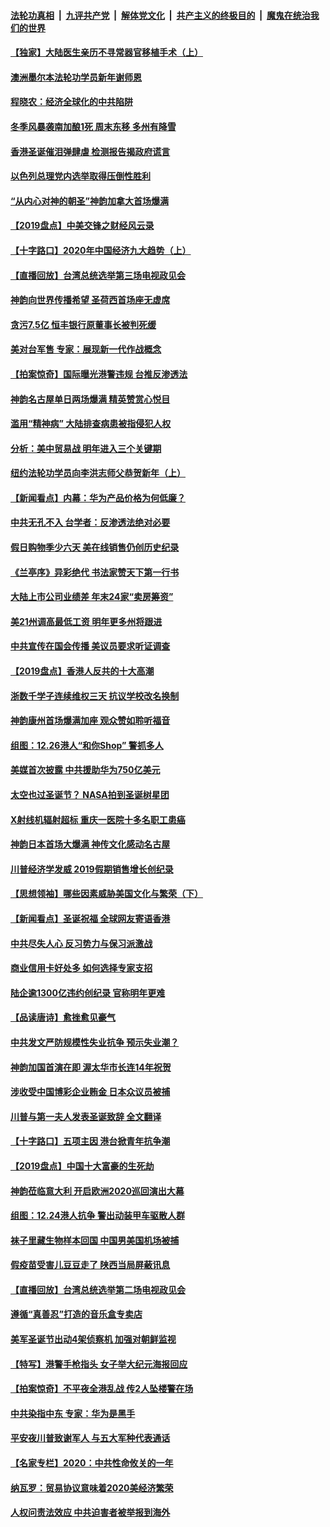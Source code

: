 ####  [法轮功真相](../../../../basic/blob/master/README.md?t=12280839) &nbsp;|&nbsp; [九评共产党](../../../../9ping.md/blob/master/README.md?t=12280839) &nbsp;|&nbsp; [解体党文化](../../../../jtdwh.md/blob/master/README.md?t=12280839)  &nbsp;|&nbsp; [共产主义的终极目的](../../../../gczydzjmd.md/blob/master/README.md?t=12280839) &nbsp;|&nbsp; [魔鬼在统治我们的世界](../../../../mgztzwmdsj.md/blob/master/README.md?t=12280839) 

#### [【独家】大陆医生亲历不寻常器官移植手术（上）](../pages/nf4514/n11743793.md?t=12280839) 

#### [澳洲墨尔本法轮功学员新年谢师恩](../pages/nf4514/n11726925.md?t=12280839) 

#### [程晓农：经济全球化的中共陷阱](../pages/nf4514/n11750032.md?t=12280839) 

#### [冬季风暴袭南加酿1死 周末东移 多州有降雪](../pages/nf4514/n11749956.md?t=12280839) 

#### [香港圣诞催泪弹肆虐 检测报告揭政府谎言](../pages/nf4514/n11749624.md?t=12280839) 

#### [以色列总理党内选举取得压倒性胜利](../pages/nf4514/n11749405.md?t=12280839) 

#### [“从内心对神的朝圣”神韵加拿大首场爆满](../pages/nf4514/n11748986.md?t=12280839) 

#### [【2019盘点】中美交锋之财经风云录](../pages/nf4514/n11738475.md?t=12280839) 

#### [【十字路口】2020年中国经济九大趋势（上）](../pages/nf4514/n11747928.md?t=12280839) 

#### [【直播回放】台湾总统选举第三场电视政见会](../pages/nf4514/n11749230.md?t=12280839) 

#### [神韵向世界传播希望 圣荷西首场座无虚席](../pages/nf4514/n11749070.md?t=12280839) 

#### [贪污7.5亿 恒丰银行原董事长被判死缓](../pages/nf4514/n11748251.md?t=12280839) 

#### [美对台军售 专家：展现新一代作战概念](../pages/nf4514/n11737504.md?t=12280839) 

#### [【拍案惊奇】国际曝光港警违规 台推反渗透法](../pages/nf4514/n11747902.md?t=12280839) 

#### [神韵名古屋单日两场爆满 精英赞赏心悦目](../pages/nf4514/n11747960.md?t=12280839) 

#### [滥用“精神病” 大陆排查病患被指侵犯人权](../pages/nf4514/n11747628.md?t=12280839) 

#### [分析：美中贸易战 明年进入三个关键期](../pages/nf4514/n11747582.md?t=12280839) 

#### [纽约法轮功学员向李洪志师父恭贺新年（上）](../pages/nf4514/n11743511.md?t=12280839) 

#### [【新闻看点】内幕：华为产品价格为何低廉？](../pages/nf4514/n11747231.md?t=12280839) 

#### [中共无孔不入  台学者：反渗透法绝对必要](../pages/nf4514/n11747020.md?t=12280839) 

#### [假日购物季少六天 美在线销售仍创历史纪录](../pages/nf4514/n11747518.md?t=12280839) 

#### [《兰亭序》异彩绝代 书法家赞天下第一行书](../pages/nf4514/n11741785.md?t=12280839) 

#### [大陆上市公司业绩差 年末24家“卖房筹资”](../pages/nf4514/n11747380.md?t=12280839) 

#### [美21州调高最低工资 明年更多州将跟进](../pages/nf4514/n11747265.md?t=12280839) 

#### [中共宣传在国会传播 美议员要求听证调查](../pages/nf4514/n11746975.md?t=12280839) 

#### [【2019盘点】香港人反共的十大高潮](../pages/nf4514/n11736597.md?t=12280839) 

#### [浙数千学子连续维权三天 抗议学校改名换制](../pages/nf4514/n11746173.md?t=12280839) 

#### [神韵康州首场爆满加座 观众赞如聆听福音](../pages/nf4514/n11746798.md?t=12280839) 

#### [组图：12.26港人“和你Shop” 警抓多人](../pages/nf4514/n11746590.md?t=12280839) 

#### [美媒首次披露 中共援助华为750亿美元](../pages/nf4514/n11745793.md?t=12280839) 

#### [太空也过圣诞节？ NASA拍到圣诞树星团](../pages/nf4514/n11746307.md?t=12280839) 

#### [X射线机辐射超标 重庆一医院十多名职工患癌](../pages/nf4514/n11745421.md?t=12280839) 

#### [神韵日本首场大爆满 神传文化感动名古屋](../pages/nf4514/n11745816.md?t=12280839) 

#### [川普经济学发威 2019假期销售增长创纪录](../pages/nf4514/n11745764.md?t=12280839) 

#### [【思想领袖】哪些因素威胁美国文化与繁荣（下）](../pages/nf4514/n11738977.md?t=12280839) 

#### [【新闻看点】圣诞祝福 全球网友寄语香港](../pages/nf4514/n11743469.md?t=12280839) 

#### [中共尽失人心 反习势力与保习派激战](../pages/nf4514/n11743411.md?t=12280839) 

#### [商业信用卡好处多 如何选择专家支招](../pages/nf4514/n11745513.md?t=12280839) 

#### [陆企逾1300亿违约创纪录 官称明年更难](../pages/nf4514/n11745408.md?t=12280839) 

#### [【品读唐诗】愈挫愈见豪气](../pages/nf4514/n11707401.md?t=12280839) 

#### [中共发文严防规模性失业抗争 预示失业潮？](../pages/nf4514/n11745406.md?t=12280839) 

#### [神韵加国首演在即 渥太华市长连14年祝贺](../pages/nf4514/n11745375.md?t=12280839) 

#### [涉收受中国博彩企业贿金 日本众议员被捕](../pages/nf4514/n11745305.md?t=12280839) 

#### [川普与第一夫人发表圣诞致辞 全文翻译](../pages/nf4514/n11745307.md?t=12280839) 

#### [【十字路口】五项主因 港台掀青年抗争潮](../pages/nf4514/n11743842.md?t=12280839) 

#### [【2019盘点】中国十大富豪的生死劫](../pages/nf4514/n11742862.md?t=12280839) 

#### [神韵莅临意大利 开启欧洲2020巡回演出大幕](../pages/nf4514/n11744909.md?t=12280839) 

#### [组图：12.24港人抗争 警出动装甲车驱散人群](../pages/nf4514/n11744478.md?t=12280839) 

#### [袜子里藏生物样本回国 中国男美国机场被捕](../pages/nf4514/n11744554.md?t=12280839) 

#### [假疫苗受害儿豆豆走了 陕西当局屏蔽讯息](../pages/nf4514/n11743998.md?t=12280839) 

#### [【直播回放】台湾总统选举第二场电视政见会](../pages/nf4514/n11743306.md?t=12280839) 

#### [遵循“真善忍”打造的音乐盒专卖店](../pages/nf4514/n11741059.md?t=12280839) 

#### [美军圣诞节出动4架侦察机 加强对朝鲜监视](../pages/nf4514/n11744330.md?t=12280839) 

#### [【特写】港警手枪指头 女子举大纪元海报回应](../pages/nf4514/n11743942.md?t=12280839) 

#### [【拍案惊奇】不平夜全港乱战 传2人坠楼警在场](../pages/nf4514/n11743804.md?t=12280839) 

#### [中共染指中东 专家：华为是黑手](../pages/nf4514/n11743680.md?t=12280839) 

#### [平安夜川普致谢军人 与五大军种代表通话](../pages/nf4514/n11743415.md?t=12280839) 

#### [【名家专栏】2020：中共性命攸关的一年](../pages/nf4514/n11743719.md?t=12280839) 

#### [纳瓦罗：贸易协议意味着2020美经济繁荣](../pages/nf4514/n11743400.md?t=12280839) 

#### [人权问责法效应 中共迫害者被举报到海外](../pages/nf4514/n11741100.md?t=12280839) 

